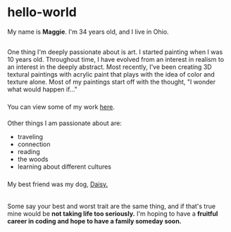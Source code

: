 # hello-world
My name is **Maggie**.  I'm 34 years old, and I live in Ohio.
##
One thing I'm deeply passionate about is art. I started painting when I was 10 years old. Throughout time, I have evolved from an interest in realism to an interest in the deeply abstract. Most recently, I've been creating 3D textural paintings with acrylic paint that plays with the idea of color and texture alone.  Most of my paintings start off with the thought, "I wonder what would happen if..."
###
You can view some of my work [here](https://www.maggierochon.com).
####
Other things I am passionate about are:
- traveling
- connection
- reading
- the woods
- learning about different cultures
#####
My best friend was my dog, [Daisy.](https://hosting.photobucket.com/images/y219/kantzpel/5A8B2D6E-11F5-41C9-BC42-2AA5A437CFBB_1_105_c.jpeg?width=320&height=320&fit=bounds)
######
Some say your best and worst trait are the same thing, and if that's true mine would be **not taking life too seriously.** I'm hoping to have a **fruitful career in coding and hope to have a family someday soon.**
